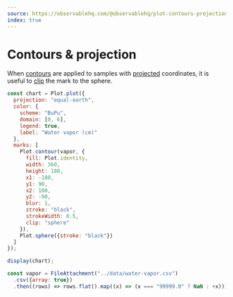 ```yaml
---
source: https://observablehq.com/@observablehq/plot-contours-projection
index: true
---
```


# Contours & projection

When [contours](https://observablehq.com/plot/marks/contour) are applied to samples with [projected](https://observablehq.com/plot/features/projections) coordinates, it is useful to [clip](https://observablehq.com/plot/features/marks#mark-options) the mark to the sphere.

```js echo
const chart = Plot.plot({
  projection: "equal-earth",
  color: {
    scheme: "BuPu",
    domain: [0, 6],
    legend: true,
    label: "Water vapor (cm)"
  },
  marks: [
    Plot.contour(vapor, {
      fill: Plot.identity,
      width: 360,
      height: 180,
      x1: -180,
      y1: 90,
      x2: 180,
      y2: -90,
      blur: 1,
      stroke: "black",
      strokeWidth: 0.5,
      clip: "sphere"
    }),
    Plot.sphere({stroke: "black"})
  ]
});

display(chart);
```

```js echo
const vapor = FileAttachment("../data/water-vapor.csv")
  .csv({array: true})
  .then((rows) => rows.flat().map((x) => (x === "99999.0" ? NaN : +x)));
```
